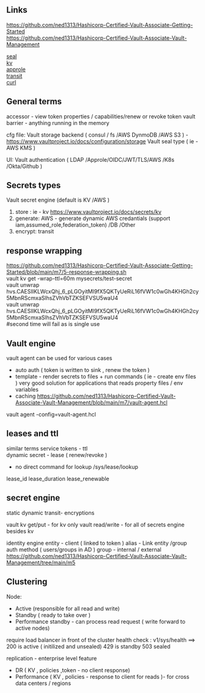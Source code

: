 



## Links 
https://github.com/ned1313/Hashicorp-Certified-Vault-Associate-Getting-Started  
https://github.com/ned1313/Hashicorp-Certified-Vault-Associate-Vault-Management  


[seal](seal.md)    
[kv](kv.md)   
[approle](approle.md)  
[transit](transit.md)  
[curl](curl.md)  



## General terms 
accessor - view token properties / capabilities/renew or revoke token 
vault barrier - anything running in the memory

cfg file:
Vault storage backend ( consul / fs /AWS DynmoDB /AWS S3 )  - https://www.vaultproject.io/docs/configuration/storage
Vault seal type ( ie - AWS KMS ) 

UI:
Vault authentication ( LDAP /Approle/OIDC/JWT/TLS/AWS /K8s /Okta/Github  )


## Secrets types 
Vault secret engine (default is KV /AWS ) 
1) store : ie - kv https://www.vaultproject.io/docs/secrets/kv
2) generate: AWS - generate dynamic AWS credantials (support iam,assumed_role,federation_token) /DB /Other
3) encrypt: transit


## response wrapping
https://github.com/ned1313/Hashicorp-Certified-Vault-Associate-Getting-Started/blob/main/m7/5-response-wrapping.sh  
vault kv get -wrap-ttl=60m  mysecrets/test-secret  
vault unwrap hvs.CAESIIKLWcxQhj_6_pLGOyitMl9fX5QKTyUeRiL16fVW1c0wGh4KHGh2cy5MbnRScmxaSlhsZVhVbTZKSEFVSU5waU4  
vault unwrap hvs.CAESIIKLWcxQhj_6_pLGOyitMl9fX5QKTyUeRiL16fVW1c0wGh4KHGh2cy5MbnRScmxaSlhsZVhVbTZKSEFVSU5waU4  
#second time will fail as is single use 



## Vault engine
vault agent
can be used for various cases 
- auto auth ( token is written to sink , renew the token ) 
- template - render secrets to files + run commands ( ie - create env files )
  very good solution for applications that reads property files / env variables 
- caching 
https://github.com/ned1313/Hashicorp-Certified-Vault-Associate-Vault-Management/blob/main/m7/vault-agent.hcl

vault agent -config=vault-agent.hcl




## leases and ttl 
similar terms 
service tokens - ttl  
dynamic secret - lease ( renew/revoke ) 
- no direct command for lookup /sys/lease/lookup


lease_id
lease_duration
lease_renewable



## secret engine
static 
dynamic
transit- encryptions 

vault kv get/put - for kv only 
vault read/write - for all of secrets engine besides kv

identity engine
entity - client ( linked to token ) 
alias - Link  entity /group  auth method ( users/groups in AD )
group  - internal / external
https://github.com/ned1313/Hashicorp-Certified-Vault-Associate-Vault-Management/tree/main/m5


## Clustering
Node:
- Active (responsible for all read and write)
- Standby ( ready to take over )
- Performance standby - can process read request ( write forward to active nodes)

require load balancer in front of the cluster 
health check : v1/sys/health ==> 
200 is active ( initilized and unsealed)
429 is standby
503 sealed 

replication - enterprise level feature 
- DR ( KV , policies ,token - no client response)
- Performance ( KV , policies - response to client for reads )- for cross data centers / regions 

